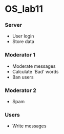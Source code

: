 # OS_lab11
### Server
- User login
- Store data
### Moderator 1
- Moderate messages
- Calculate 'Bad' words
- Ban users
### Moderator 2
- Spam
### Users
- Write messages
